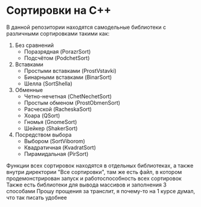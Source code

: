 # Сортировки на C++
В данной репозитории находятся самодельные библиотеки с различными сортировками такими как:
1. Без сравнений
    - Поразрядная (PorazrSort)
    - Подсчётом (PodchetSort)
2. Вставками
    - Простыми вставками (ProstVstavki)
    - Бинарными вставками (BinarSort)
    - Шелла (SortShella)
3. Обменные
    - Четно-нечетная (ChetNechetSort)
    - Простым обменом (ProstObmenSort)
    - Расческой (RacheskaSort)
    - Хоара (QSort)
    - Гномья (GnomeSort)
    - Шейкер (ShakerSort)
4. Посредством выбора
    - Выбором (SortViborom)
    - Квадратичная (KvadratSort)
    - Пирамидальная (PirSort)

Функции всех сортировок находятся в отдельных библиотеках, а также внутри директории "Все сортировки", там же есть файл, в котором продемонстрирован запуск и работоспособность всех сортировок
Также есть библиотеки для вывода массивов и заполнения 3 способами
Прошу прощения за транслит, я почему-то на 1 курсе думал, что так писать удобнее
